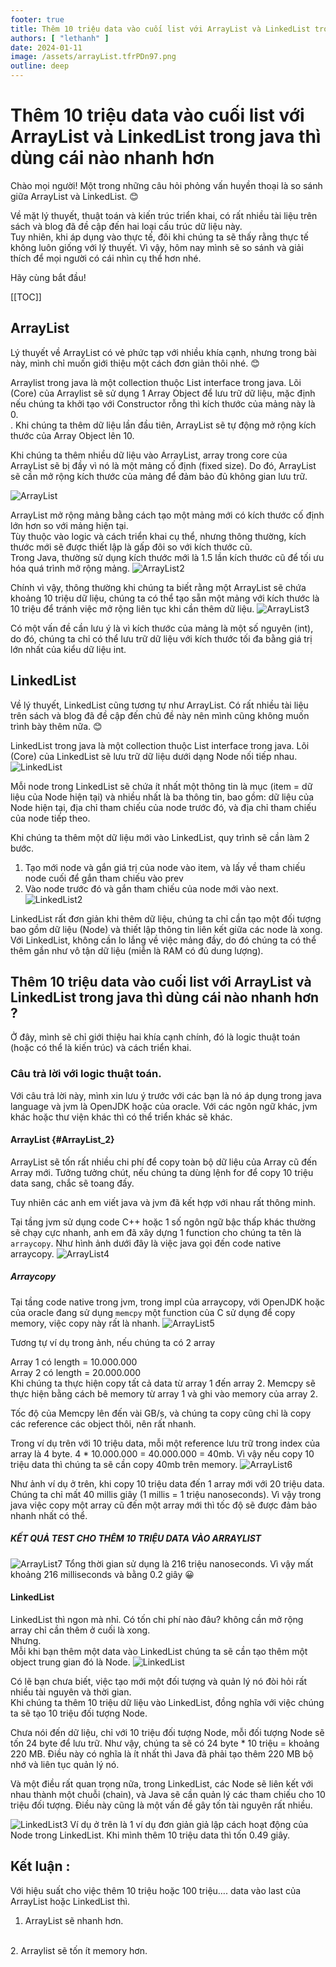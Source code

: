 ```yaml
---
footer: true
title: Thêm 10 triệu data vào cuối list với ArrayList và LinkedList trong java thì dùng cái nào nhanh hơn
authors: [ "lethanh" ]
date: 2024-01-11
image: /assets/arrayList.tfrPDn97.png
outline: deep
---
```

# Thêm 10 triệu data vào cuối list với ArrayList và LinkedList trong java thì dùng cái nào nhanh hơn

Chào mọi người! Một trong những câu hỏi phỏng vấn huyền thoại là so sánh giữa ArrayList và LinkedList. 😊

Về mặt lý thuyết, thuật toán và kiến trúc triển khai, có rất nhiều tài liệu trên sách và blog đã đề cập đến hai loại cấu trúc dữ liệu này. 
<br/>
Tuy nhiên, khi áp dụng vào thực tế, đôi khi chúng ta sẽ thấy rằng thực tế không luôn giống với lý thuyết. Vì vậy, hôm nay mình sẽ so sánh và giải thích để mọi người có cái nhìn cụ thể hơn nhé.

Hãy cùng bắt đầu!

[[TOC]]

## ArrayList

Lý thuyết về ArrayList có vẻ phức tạp với nhiều khía cạnh, nhưng trong bài này, mình chỉ muốn giới thiệu một cách đơn giản thôi nhé. 😊

Arraylist trong java là một collection thuộc List interface trong java. Lõi (Core) của Arraylist sẽ sử dụng 1 Array Object để lưu trữ dữ liệu, mặc định nếu chúng ta khởi tạo với Constructor rỗng thì kích thước của mảng này là 0.
<br/>
. Khi chúng ta thêm dữ liệu lần đầu tiên, ArrayList sẽ tự động mở rộng kích thước của Array Object lên 10.

Khi chúng ta thêm nhiều dữ liệu vào ArrayList, array trong core của ArrayList sẽ bị đầy vì nó là một mảng cố định (fixed size). Do đó, ArrayList sẽ cần mở rộng kích thước của mảng để đảm bảo đủ không gian lưu trữ.

![ArrayList](./images/2024-01-11-them-10-trieu-data-vao-cuoi-list-voi-array-list-va-linked-list-trong-java-thi-dung-cai-nao-nhanh-hon/arrayList.png)

ArrayList mở rộng mảng bằng cách tạo một mảng mới có kích thước cố định lớn hơn so với mảng hiện tại.
<br/>
Tùy thuộc vào logic và cách triển khai cụ thể, nhưng thông thường, kích thước mới sẽ được thiết lập là gấp đôi so với kích thước cũ.
<br/>
Trong Java, thường sử dụng kích thước mới là 1.5 lần kích thước cũ để tối ưu hóa quá trình mở rộng mảng.
![ArrayList2](./images/2024-01-11-them-10-trieu-data-vao-cuoi-list-voi-array-list-va-linked-list-trong-java-thi-dung-cai-nao-nhanh-hon/arrayList_2.png)

Chính vì vậy, thông thường khi chúng ta biết rằng một ArrayList sẽ chứa khoảng 10 triệu dữ liệu, chúng ta có thể tạo sẵn một mảng với kích thước là 10 triệu để tránh việc mở rộng liên tục khi cần thêm dữ liệu.
![ArrayList3](./images/2024-01-11-them-10-trieu-data-vao-cuoi-list-voi-array-list-va-linked-list-trong-java-thi-dung-cai-nao-nhanh-hon/arrayList_3.png)

Có một vấn đề cần lưu ý là vì kích thước của mảng là một số nguyên (int), do đó, chúng ta chỉ có thể lưu trữ dữ liệu với kích thước tối đa bằng giá trị lớn nhất của kiểu dữ liệu int.

## LinkedList

Về lý thuyết, LinkedList cũng tương tự như ArrayList. Có rất nhiều tài liệu trên sách và blog đã đề cập đến chủ đề này nên mình cũng không muốn trình bày thêm nữa. 😊

LinkedList trong java là một collection thuộc List interface trong java. Lõi (Core) của LinkedList sẽ lưu trữ dữ liệu dưới dạng Node nối tiếp nhau.
![LinkedList](./images/2024-01-11-them-10-trieu-data-vao-cuoi-list-voi-array-list-va-linked-list-trong-java-thi-dung-cai-nao-nhanh-hon/LinkedList.png)


Mỗi node trong LinkedList sẽ chứa ít nhất một thông tin là mục (item = dữ liệu của Node hiện tại) và nhiều nhất là ba thông tin, bao gồm: dữ liệu của Node hiện tại, địa chỉ tham chiếu của node trước đó, và địa chỉ tham chiếu của node tiếp theo.


Khi chúng ta thêm một dữ liệu mới vào LinkedList, quy trình sẽ cần làm 2 bước.
1. Tạo mới node và gắn giá trị của node vào item, và lấy về tham chiếu node cuối để gắn tham chiếu vào prev
2. Vào node trước đó và gắn tham chiếu của node mới vào next.
![LinkedList2](./images/2024-01-11-them-10-trieu-data-vao-cuoi-list-voi-array-list-va-linked-list-trong-java-thi-dung-cai-nao-nhanh-hon/LinkedList_2.png)

LinkedList rất đơn giản khi thêm dữ liệu, chúng ta chỉ cần tạo một đối tượng bao gồm dữ liệu (Node) và thiết lập thông tin liên kết giữa các node là xong.
<br/>
Với LinkedList, không cần lo lắng về việc mảng đầy, do đó chúng ta có thể thêm gần như vô tận dữ liệu (miễn là RAM có đủ dung lượng).

## Thêm 10 triệu data vào cuối list với ArrayList và LinkedList trong java thì dùng cái nào nhanh hơn ?

Ở đây, mình sẽ chỉ giới thiệu hai khía cạnh chính, đó là logic thuật toán (hoặc có thể là kiến trúc) và cách triển khai.

### Câu trả lời với logic thuật toán.

Với câu trả lời này, mình xin lưu ý trước với các bạn là nó áp dụng trong java language và jvm là OpenJDK hoặc của oracle. Với các ngôn ngữ khác, jvm khác hoặc thư viện khác thì có thể triển khác sẽ khác.

#### ArrayList {#ArrayList_2}

ArrayList sẽ tốn rất nhiều chi phí để copy toàn bộ dữ liệu của Array cũ đến Array mới. Tưởng tưởng chút, nếu chúng ta dùng lệnh for để copy 10 triệu data sang, chắc sẽ toang đấy.

Tuy nhiên các anh em viết java và jvm đã kết hợp với nhau rất thông minh.

Tại tầng jvm sử dụng code C++ hoặc 1 số ngôn ngữ bậc thấp khác thường sẽ chạy cực nhanh, anh em đã xây dựng 1 function cho chúng ta tên là `arraycopy`. Như hình ảnh dưới đây là việc java gọi đến code native arraycopy.
![ArrayList4](./images/2024-01-11-them-10-trieu-data-vao-cuoi-list-voi-array-list-va-linked-list-trong-java-thi-dung-cai-nao-nhanh-hon/arrayList_4.png)

##### Arraycopy
Tại tầng code native trong jvm, trong impl của arraycopy, với OpenJDK hoặc của oracle đang sử dụng `memcpy` một function của C sử dụng để copy memory, việc copy này rất là nhanh.
![ArrayList5](./images/2024-01-11-them-10-trieu-data-vao-cuoi-list-voi-array-list-va-linked-list-trong-java-thi-dung-cai-nao-nhanh-hon/arrayList_5.jpg)

Tương tự ví dụ trong ảnh, nếu chúng ta có 2 array

Array 1 có length = 10.000.000
<br/>
Array 2 có length = 20.000.000
<br/>
Khi chúng ta thực hiện copy tất cả data từ array 1 đến array 2. Memcpy sẽ thực hiện bằng cách bê memory từ array 1 và ghi vào memory  của array 2.

Tốc độ của Memcpy  lên đến vài GB/s, và chúng ta copy cũng chỉ là copy các reference các object thôi, nên rất nhanh.

Trong ví dụ trên với 10 triệu data, mỗi một reference lưu trữ trong index của array là 4 byte. 4 * 10.000.000 = 40.000.000 = 40mb. Vì vậy nếu copy 10 triệu data thì chúng ta sẽ cần copy 40mb trên memory.
![ArrayList6](./images/2024-01-11-them-10-trieu-data-vao-cuoi-list-voi-array-list-va-linked-list-trong-java-thi-dung-cai-nao-nhanh-hon/arrayList_6.png)

Như ảnh ví dụ ở trên, khi copy 10 triệu data đến 1 array mới với 20 triệu data. Chúng ta chỉ mất 40 millis giây (1 millis = 1 triệu nanoseconds). Vì vậy trong java việc copy một array cũ đến một array mới thì tốc độ sẽ được đảm bảo nhanh nhất có thể.

##### KẾT QUẢ TEST CHO THÊM 10 TRIỆU DATA VÀO ARRAYLIST

![ArrayList7](./images/2024-01-11-them-10-trieu-data-vao-cuoi-list-voi-array-list-va-linked-list-trong-java-thi-dung-cai-nao-nhanh-hon/arrayList_7.png)
Tổng thời gian sử dụng là 216 triệu nanoseconds. Vì vậy mất khoảng 216 milliseconds và bằng 0.2 giây 😀

#### LinkedList

LinkedList thì ngon mà nhỉ. Có tốn chi phí nào đâu? không cần mở rộng array chỉ cần thêm ở cuối là xong.
<br/>
Nhưng.
<br/>
Mỗi khi bạn thêm một data vào LinkedList  chúng ta sẽ cần tạo thêm một object trung gian đó là Node.
![LinkedList](./images/2024-01-11-them-10-trieu-data-vao-cuoi-list-voi-array-list-va-linked-list-trong-java-thi-dung-cai-nao-nhanh-hon/LinkedList.png)

Có lẽ bạn chưa biết, việc tạo mới một đối tượng và quản lý nó đòi hỏi rất nhiều tài nguyên và thời gian. <br/>
Khi chúng ta thêm 10 triệu dữ liệu vào LinkedList, đồng nghĩa với việc chúng ta sẽ tạo 10 triệu đối tượng Node.

Chưa nói đến dữ liệu, chỉ với 10 triệu đối tượng Node, mỗi đối tượng Node sẽ tốn 24 byte để lưu trữ. Như vậy, chúng ta sẽ có 24 byte * 10 triệu = khoảng 220 MB. Điều này có nghĩa là ít nhất thì Java đã phải tạo thêm 220 MB bộ nhớ và liên tục quản lý nó.

Và một điều rất quan trọng nữa, trong LinkedList, các Node sẽ liên kết với nhau thành một chuỗi (chain), và Java sẽ cần quản lý các tham chiếu cho 10 triệu đối tượng. Điều này cũng là một vấn đề gây tốn tài nguyên rất nhiều.

![LinkedList3](./images/2024-01-11-them-10-trieu-data-vao-cuoi-list-voi-array-list-va-linked-list-trong-java-thi-dung-cai-nao-nhanh-hon/LinkedList_3.png)
Ví dụ ở trên là 1 ví dụ đơn giản giả lập cách hoạt động của Node trong LinkedList. Khi mình thêm 10 triệu data thì tốn 0.49 giây.

## Kết luận :
Với hiệu suất cho việc thêm 10 triệu hoặc 100 triệu…. data vào last của ArrayList hoặc LinkedList thì.
<br/>
1. ArrayList  sẽ nhanh hơn.
<br/>
2. Arraylist sẽ tốn ít memory hơn.

